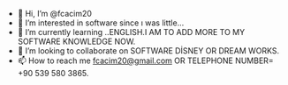- 👋 Hi, I’m @fcacim20
- 👀 I’m interested in software since ı was little...
- 🌱 I’m currently learning ..ENGLISH.I AM  TO ADD MORE TO MY SOFTWARE KNOWLEDGE NOW.
- 💞️ I’m looking to collaborate on SOFTWARE DİSNEY OR DREAM WORKS.
- 📫 How to reach me fcacim20@gmail.com OR TELEPHONE NUMBER= +90 539 580 3865.

<!---
fcacim20/fcacim20 is a ✨ special ✨ repository because its `README.md` (this file) appears on your GitHub profile.
You can click the Preview link to take a look at your changes.
--->
